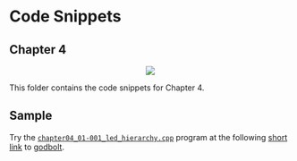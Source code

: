 # Code Snippets
## Chapter 4

<p align="center">
    <a href="https://godbolt.org/z/7MzKGEevh" alt="godbolt">
        <img src="https://img.shields.io/badge/try%20it%20on-godbolt-green" /></a>
</p>

This folder contains the code snippets for Chapter 4.

## Sample

Try the [`chapter04_01-001_led_hierarchy.cpp`](./chapter04_01-001_led_hierarchy.cpp)
program at the following
[short link](https://godbolt.org/z/7MzKGEevh) to [godbolt](https://godbolt.org/).

